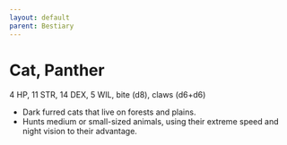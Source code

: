 ```yaml
---
layout: default
parent: Bestiary
---
```


# Cat, Panther

4 HP, 11 STR, 14 DEX, 5 WIL, bite (d8), claws (d6+d6)

- Dark furred cats that live on forests and plains.
- Hunts medium or small-sized animals, using their extreme speed and night vision to their advantage.
